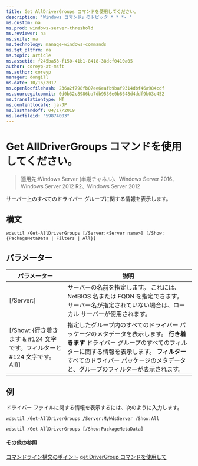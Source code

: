 ```yaml
---
title: Get AllDriverGroups コマンドを使用してください。
description: 'Windows コマンド」のトピック * * *- '
ms.custom: na
ms.prod: windows-server-threshold
ms.reviewer: na
ms.suite: na
ms.technology: manage-windows-commands
ms.tgt_pltfrm: na
ms.topic: article
ms.assetid: f245ba53-f150-41b1-8418-38dcf0410a05
author: coreyp-at-msft
ms.author: coreyp
manager: dongill
ms.date: 10/16/2017
ms.openlocfilehash: 236a2f798fb07ee6eafb9baf9314dbf46a984cdf
ms.sourcegitcommit: 0d0b32c8986ba7db9536e0b8648d4ddf9b03e452
ms.translationtype: MT
ms.contentlocale: ja-JP
ms.lasthandoff: 04/17/2019
ms.locfileid: "59874003"
---
```

# <a name="using-the-get-alldrivergroups-command"></a>Get AllDriverGroups コマンドを使用してください。

>適用先:Windows Server (半期チャネル)、Windows Server 2016、Windows Server 2012 R2、Windows Server 2012

サーバー上のすべてのドライバー グループに関する情報を表示します。
## <a name="syntax"></a>構文
```
wdsutil /Get-AllDriverGroups [/Server:<Server name>] [/Show:{PackageMetaData | Filters | All}]
```
## <a name="parameters"></a>パラメーター
|パラメーター|説明|
|-------|--------|
|[/Server:<Server name>]|サーバーの名前を指定します。 これには、NetBIOS 名または FQDN を指定できます。 サーバー名が指定されていない場合は、ローカル サーバーが使用されます。|
|[/Show: {行き着きます & #124 文字です。フィルターと #124 文字です。All}]|指定したグループ内のすべてのドライバー パッケージのメタデータを表示します。 **行き着きます** ドライバー グループのすべてのフィルターに関する情報を表示します。 **フィルター** すべてのドライバー パッケージのメタデータと、グループのフィルターが表示されます。|
## <a name="BKMK_examples"></a>例
ドライバー ファイルに関する情報を表示するには、次のように入力します。
```
wdsutil /Get-AllDriverGroups /Server:MyWdsServer /Show:All
```
```
wdsutil /Get-AllDriverGroups [/Show:PackageMetaData]
```
#### <a name="additional-references"></a>その他の参照
[コマンドライン構文のポイント](command-line-syntax-key.md)
[get DriverGroup コマンドを使用して](using-the-get-drivergroup-command.md)
